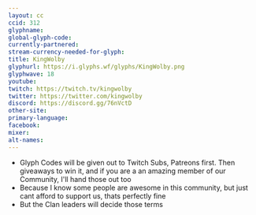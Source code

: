 ```yaml
---
layout: cc
ccid: 312
glyphname: 
global-glyph-code: 
currently-partnered: 
stream-currency-needed-for-glyph: 
title: KingWolby
glyphurl: https://i.glyphs.wf/glyphs/KingWolby.png
glyphwave: 18
youtube: 
twitch: https://twitch.tv/kingwolby
twitter: https://twitter.com/kingwolby
discord: https://discord.gg/76nVctD
other-site: 
primary-language: 
facebook: 
mixer: 
alt-names: 
---
```


* Glyph Codes will be given out to Twitch Subs, Patreons first. Then giveaways to win it, and if you are a an amazing member of our Community, I'll hand those out too
* Because I know some people are awesome in this community, but just cant afford to support us, thats perfectly fine
* But the Clan leaders will decide those terms
